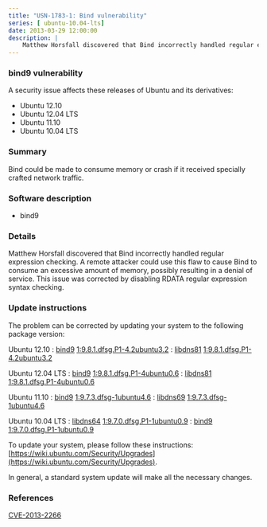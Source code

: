 ```yaml
---
title: "USN-1783-1: Bind vulnerability"
series: [ ubuntu-10.04-lts]
date: 2013-03-29 12:00:00
description: |
    Matthew Horsfall discovered that Bind incorrectly handled regular expression checking. A remote attacker could use this flaw to cause Bind to consume an excessive amount of memory, possibly resulting in a denial of service. This issue was corrected by disabling RDATA regular expression syntax checking. 
--- 
```

 
### bind9 vulnerability

A security issue affects these releases of Ubuntu and its derivatives:

* Ubuntu 12.10
* Ubuntu 12.04 LTS
* Ubuntu 11.10
* Ubuntu 10.04 LTS

### Summary

Bind could be made to consume memory or crash if it received specially crafted network traffic.

### Software description

* bind9 

### Details

Matthew Horsfall discovered that Bind incorrectly handled regular expression checking. A remote attacker could use this flaw to cause Bind to consume an excessive amount of memory, possibly resulting in a denial of service. This issue was corrected by disabling RDATA regular expression syntax checking. 

### Update instructions

The problem can be corrected by updating your system to the following package version:

Ubuntu 12.10
 : [bind9](https://launchpad.net/ubuntu/+source/bind9) <span> [1:9.8.1.dfsg.P1-4.2ubuntu3.2](https://launchpad.net/ubuntu/+source/bind9/1:9.8.1.dfsg.P1-4.2ubuntu3.2) </span> 
 : [libdns81](https://launchpad.net/ubuntu/+source/bind9) <span> [1:9.8.1.dfsg.P1-4.2ubuntu3.2](https://launchpad.net/ubuntu/+source/bind9/1:9.8.1.dfsg.P1-4.2ubuntu3.2) </span> 

Ubuntu 12.04 LTS
 : [bind9](https://launchpad.net/ubuntu/+source/bind9) <span> [1:9.8.1.dfsg.P1-4ubuntu0.6](https://launchpad.net/ubuntu/+source/bind9/1:9.8.1.dfsg.P1-4ubuntu0.6) </span> 
 : [libdns81](https://launchpad.net/ubuntu/+source/bind9) <span> [1:9.8.1.dfsg.P1-4ubuntu0.6](https://launchpad.net/ubuntu/+source/bind9/1:9.8.1.dfsg.P1-4ubuntu0.6) </span> 

Ubuntu 11.10
 : [bind9](https://launchpad.net/ubuntu/+source/bind9) <span> [1:9.7.3.dfsg-1ubuntu4.6](https://launchpad.net/ubuntu/+source/bind9/1:9.7.3.dfsg-1ubuntu4.6) </span> 
 : [libdns69](https://launchpad.net/ubuntu/+source/bind9) <span> [1:9.7.3.dfsg-1ubuntu4.6](https://launchpad.net/ubuntu/+source/bind9/1:9.7.3.dfsg-1ubuntu4.6) </span> 

Ubuntu 10.04 LTS
 : [libdns64](https://launchpad.net/ubuntu/+source/bind9) <span> [1:9.7.0.dfsg.P1-1ubuntu0.9](https://launchpad.net/ubuntu/+source/bind9/1:9.7.0.dfsg.P1-1ubuntu0.9) </span> 
 : [bind9](https://launchpad.net/ubuntu/+source/bind9) <span> [1:9.7.0.dfsg.P1-1ubuntu0.9](https://launchpad.net/ubuntu/+source/bind9/1:9.7.0.dfsg.P1-1ubuntu0.9) </span> 

To update your system, please follow these instructions: [https://wiki.ubuntu.com/Security/Upgrades](https://wiki.ubuntu.com/Security/Upgrades).

In general, a standard system update will make all the necessary changes. 

### References

 [CVE-2013-2266](http://people.ubuntu.com/~ubuntu-security/cve/CVE-2013-2266)
 
